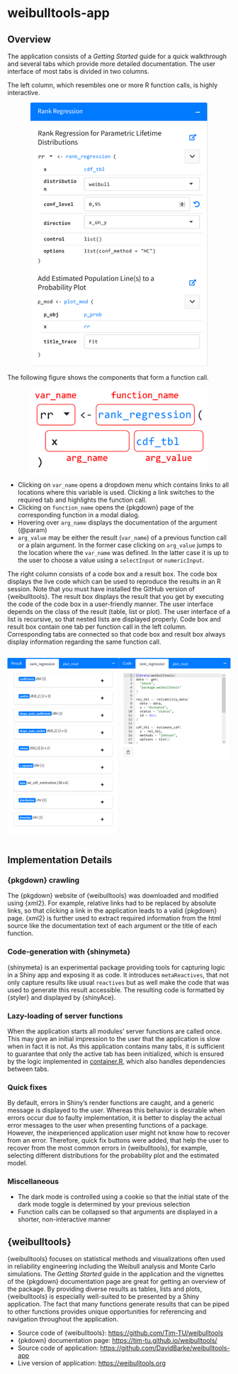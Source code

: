 
<!-- README.md is generated from README.Rmd. Please edit that file -->

# weibulltools-app

<!-- badges: start -->
<!-- badges: end -->

## Overview

The application consists of a *Getting Started* guide for a quick
walkthrough and several tabs which provide more detailed documentation.
The user interface of most tabs is divided in two columns.

The left column, which resembles one or more R function calls, is highly
interactive.

<p align="center">

<img src="img/rank-regression-tab-fun.png" width="400px" />

The following figure shows the components that form a function call.

<p align="center">
<img src="img/fun-explanation.png" width="400px" />
</p>

-   Clicking on `var_name` opens a dropdown menu which contains links to
    all locations where this variable is used. Clicking a link switches
    to the required tab and highlights the function call.
-   Clicking on `function_name` opens the {pkgdown} page of the
    corresponding function in a modal dialog.
-   Hovering over `arg_name` displays the documentation of the argument
    (@param)
-   `arg_value` may be either the result (`var_name`) of a previous
    function call or a plain argument. In the former case clicking on
    `arg_value` jumps to the location where the `var_name` was defined.
    In the latter case it is up to the user to choose a value using a
    `selectInput` or `numericInput`.

The right column consists of a code box and a result box. The code box
displays the live code which can be used to reproduce the results in an
R session. Note that you must have installed the GitHub version of
{weibulltools}. The result box displays the result that you get by
executing the code of the code box in a user-friendly manner. The user
interface depends on the class of the result (table, list or plot). The
user interface of a list is recursive, so that nested lists are
displayed properly. Code box and result box contain one tab per function
call in the left column. Corresponding tabs are connected so that code
box and result box always display information regarding the same
function call.

<div style="display:flex">

<p style="flex: 50%">
<img src="img/rank-regression-result.png" width="400px" />
</p>
<p style="flex: 50%">
<img src="img/rank-regression-code.png" width="400px" />
</p>

</div>

## Implementation Details

### {pkgdown} crawling

The {pkgdown} website of {weibulltools} was downloaded and modified
using {xml2}. For example, relative links had to be replaced by absolute
links, so that clicking a link in the application leads to a valid
{pkgdown} page. {xml2} is further used to extract required information
from the html source like the documentation text of each argument or the
title of each function.

### Code-generation with {shinymeta}

{shinymeta} is an experimental package providing tools for capturing
logic in a Shiny app and exposing it as code. It introduces
`metaReactives`, that not only capture results like usual `reactives`
but as well make the code that was used to generate this result
accessible. The resulting code is formatted by {styler} and displayed by
{shinyAce}.

### Lazy-loading of server functions

When the application starts all modules’ server functions are called
once. This may give an initial impression to the user that the
application is slow when in fact it is not. As this application contains
many tabs, it is sufficient to guarantee that only the active tab has
been initialized, which is ensured by the logic implemented in
[container.R](https://github.com/DavidBarke/weibulltools-app/blob/main/modules/container.R),
which also handles dependencies between tabs.

### Quick fixes

By default, errors in Shiny’s render functions are caught, and a generic
message is displayed to the user. Whereas this behavior is desirable
when errors occur due to faulty implementation, it is better to display
the actual error messages to the user when presenting functions of a
package. However, the inexperienced application user might not know how
to recover from an error. Therefore, quick fix buttons were added, that
help the user to recover from the most common errors in {weibulltools},
for example, selecting different distributions for the probability plot
and the estimated model.

### Miscellaneous

-   The dark mode is controlled using a cookie so that the initial state
    of the dark mode toggle is determined by your previous selection
-   Function calls can be collapsed so that arguments are displayed in a
    shorter, non-interactive manner

## {weibulltools}

{weibulltools} focuses on statistical methods and visualizations often
used in reliability engineering including the Weibull analysis and Monte
Carlo simulations. The *Getting Started* guide in the application and
the vignettes of the {pkgdown} documentation page are great for getting
an overview of the package. By providing diverse results as tables,
lists and plots, {weibulltools} is especially well-suited to be
presented by a Shiny application. The fact that many functions generate
results that can be piped to other functions provides unique
opportunities for referencing and navigation throughout the application.

-   Source code of {weibulltools}:
    <https://github.com/Tim-TU/weibulltools>
-   {pkdown} documentation page:
    <https://tim-tu.github.io/weibulltools/>
-   Source code of application:
    <https://github.com/DavidBarke/weibulltools-app>
-   Live version of application: <https://weibulltools.org>

